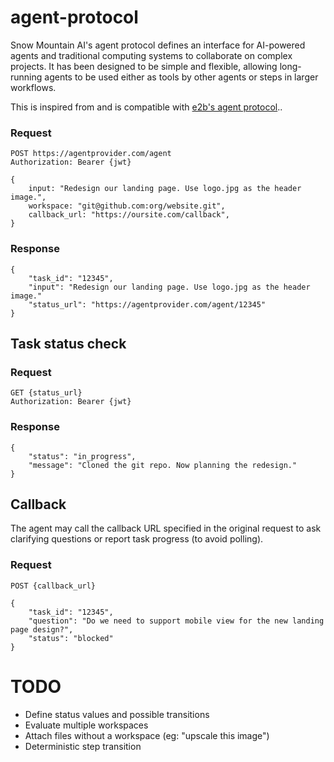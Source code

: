# agent-protocol

Snow Mountain AI's agent protocol defines an interface for AI-powered agents and traditional computing systems to collaborate on complex projects. It has been designed to be simple and flexible, allowing long-running agents to be used either as tools by other agents or steps in larger workflows. 

This is inspired from and is compatible with [e2b's agent protocol](https://github.com/e2b-dev/agent-protocol/)..

### Request

```
POST https://agentprovider.com/agent
Authorization: Bearer {jwt}

{
    input: "Redesign our landing page. Use logo.jpg as the header image.",
    workspace: "git@github.com:org/website.git", 
    callback_url: "https://oursite.com/callback",
}
```

### Response

```
{
    "task_id": "12345",
    "input": "Redesign our landing page. Use logo.jpg as the header image."
    "status_url": "https://agentprovider.com/agent/12345"
}
```

## Task status check

### Request
```
GET {status_url}
Authorization: Bearer {jwt}
```

### Response
```
{
    "status": "in_progress",
    "message": "Cloned the git repo. Now planning the redesign."
}
```

## Callback

The agent may call the callback URL specified in the original request to ask clarifying questions or report task progress (to avoid polling).

### Request
```
POST {callback_url}

{
    "task_id": "12345",
    "question": "Do we need to support mobile view for the new landing page design?",
    "status": "blocked"
}
```


# TODO

- Define status values and possible transitions
- Evaluate multiple workspaces
- Attach files without a workspace (eg: "upscale this image")
- Deterministic step transition